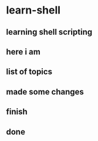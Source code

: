 # learn-shell
## learning shell scripting 
## here i am 
## list of topics
## made some changes
## finish 
## done